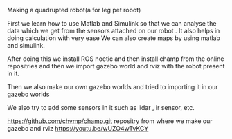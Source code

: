 Making a quadrupted robot(a for leg pet robot)

First we learn how to use Matlab and Simulink so that we can analyse the data which we get from the sensors attached on our robot . It also helps in doing calculation with very ease
We can also create maps by using matlab and simulink. 

After doing this we install ROS noetic and then install champ from the online repositries and then we import gazebo world and rviz with the robot present in it.

Then we also make our own gazebo worlds and tried to importing it in our gazebo worlds

We also try to add some sensors in it such as lidar , ir sensor, etc.


https://github.com/chvmp/champ.git    repositry from where we make our gazebo and rviz
https://youtu.be/wUZO4wTvKCY
